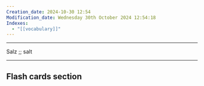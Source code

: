```yaml
---
Creation_date: 2024-10-30 12:54
Modification_date: Wednesday 30th October 2024 12:54:18
Indexes:
  - "[[vocabulary]]"
---
```


----

Salz ;; salt



















---
## Flash cards section
